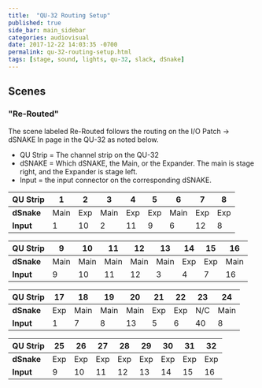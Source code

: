 ```yaml
---
title:  "QU-32 Routing Setup"
published: true
side_bar: main_sidebar
categories: audiovisual
date: 2017-12-22 14:03:35 -0700
permalink: qu-32-routing-setup.html
tags: [stage, sound, lights, qu-32, slack, dSnake]
---
```

## Scenes

### "Re-Routed"
The scene labeled Re-Routed follows the routing on the I/O Patch -> dSNAKE In page in the QU-32 as noted below.

- QU Strip = The channel strip on the QU-32  
- dSNAKE = Which dSNAKE, the Main, or the Expander.  The main is stage right, and the Expander is stage left.  
- Input = the input connector on the corresponding dSNAKE.  

| QU Strip | 1 | 2 | 3 | 4 | 5 | 6 | 7 | 8 |
| --- | --- | --- | --- | --- | --- | --- | --- | --- |
| **dSnake** | Main | Exp | Main | Exp | Exp | Main | Exp | Exp |
| **Input** | 1 | 10 | 2 | 11 | 9 | 6 |  12 | 8 |

| QU Strip | 9 | 10 | 11 | 12 | 13 | 14 | 15 | 16 |
| --- | --- | --- | --- | --- | --- | --- | --- | --- |
| **dSnake** | Main | Main | Main | Main | Main | Exp | Exp | Main |
| **Input** | 9 | 10 | 11 | 12 | 3 | 4 | 7 | 16 |

| QU Strip | 17 | 18 | 19 | 20 | 21 | 22 | 23 | 24 |
| --- | --- | --- | --- | --- | --- | --- | --- | --- |
| **dSnake** | Exp | Main | Main | Main | Exp | Exp | N/C | Main |
| **Input** | 1 | 7 | 8 | 13 | 5 | 6 | 40 | 8 |

| QU Strip | 25 | 26 | 27 | 28 | 29 | 30 | 31 | 32 |
| --- | --- | --- | --- | --- | --- | --- | --- | --- |
| **dSnake** | Exp | Exp | Exp | Exp | Exp | Exp | Exp | Exp |
| **Input** | 9 | 10 | 11 | 12 | 13 | 14 | 15 | 16 |
